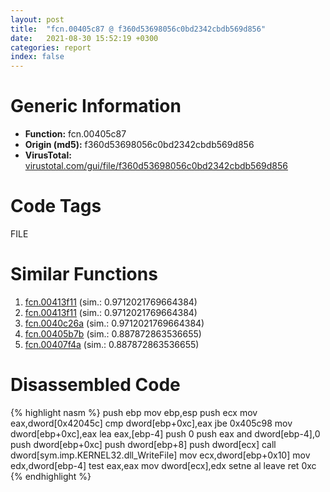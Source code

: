 ```yaml
---
layout: post
title:  "fcn.00405c87 @ f360d53698056c0bd2342cbdb569d856"
date:   2021-08-30 15:52:19 +0300
categories: report
index: false
---
```


# Generic Information
- **Function:** fcn.00405c87
- **Origin (md5):** f360d53698056c0bd2342cbdb569d856
- **VirusTotal:** [virustotal.com/gui/file/f360d53698056c0bd2342cbdb569d856][virustotal_ref]

# Code Tags
<span class="tag" id="FILE">FILE</span>


# Similar Functions

1. [fcn.00413f11][similar_1_ref] (sim.: 0.9712021769664384)
2. [fcn.00413f11][similar_2_ref] (sim.: 0.9712021769664384)
3. [fcn.0040c26a][similar_3_ref] (sim.: 0.9712021769664384)
4. [fcn.00405b7b][similar_4_ref] (sim.: 0.887872863536655)
5. [fcn.00407f4a][similar_5_ref] (sim.: 0.887872863536655)


# Disassembled Code

{% highlight nasm %}
push ebp
mov ebp,esp
push ecx
mov eax,dword[0x42045c]
cmp dword[ebp+0xc],eax
jbe 0x405c98
mov dword[ebp+0xc],eax
lea eax,[ebp-4]
push 0
push eax
and dword[ebp-4],0
push dword[ebp+0xc]
push dword[ebp+8]
push dword[ecx]
call dword[sym.imp.KERNEL32.dll_WriteFile]
mov ecx,dword[ebp+0x10]
mov edx,dword[ebp-4]
test eax,eax
mov dword[ecx],edx
setne al
leave
ret 0xc
{% endhighlight %}


[similar_1_ref]: /report/fcn.00413f11@3f1595e66dc63331ba0930a0c79684ce
[similar_2_ref]: /report/fcn.00413f11@4c8869bb42f854640703b6ddda29ee38
[similar_3_ref]: /report/fcn.0040c26a@1123b7aa5760238fe93045e585b8234c
[similar_4_ref]: /report/fcn.00405b7b@f360d53698056c0bd2342cbdb569d856
[similar_5_ref]: /report/fcn.00407f4a@623952564c193310b2e5c9b0fe299d07
[virustotal_ref]: https://www.virustotal.com/gui/file/f360d53698056c0bd2342cbdb569d856